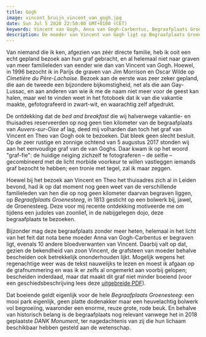 ```yaml
---
title: Gogh
image: vincent_bruijn_vincent_van_gogh.jpg
date: Sun Jul 5 2020 22:50:00 GMT+0100 (CET)
keywords: Vincent van Gogh, Anna van Gogh-Carbentus, Begraafplaats Groenesteeg Leiden
description: De moeder van Vincent van Gogh ligt op Begraafplaats Groenesteeg te Leiden begraven
---
```



Van niemand die ik ken, afgezien van zéér directe familie, heb ik ooit een echt gepland bezoek aan hun graf gebracht, en al helemaal niet naar graven van meer familieleden van eender wie dan van Vincent van Gogh. Hoewel, in 1996 bezocht ik in Parijs de graven van Jim Morrison en Oscar Wilde op _Cimetière du Père-Lachaise_. Bezoek aan de eerste was zeer zeker gepland, die aan de tweede een bijzondere bijkomstigheid, net als die aan Gay-Lussac, en aan anderen van wie ik me de naam niet meer voor de geest kan halen, maar wel te vinden weet in het fotoboek dat ik van die vakantie maakte, gefotografeerd in zwart-wit, en waarachtig zelf afgedrukt.

De ontdekking dat de _bed and breakfast_ die wij halverwege vakantie- en thuisadres reserveerden op nog geen tien kilometer van de begraafplaats van _Auvers-sur-Oise_ af lag, deed mij volharden dan toch het graf van Vincent en Theo van Gogh ook te bezoeken. Dat bleek geen slecht besluit. Op de zeer rustige en zonnige ochtend van 5 augustus 2017 stonden wij aan het eenvoudige graf van de van Goghs. Daar kwam ik op het woord "graf-fie": de huidige neiging zichzelf te fotograferen – de selfie – gecombineerd met de licht morbide voorkeur te willen vastleggen iemands graf bezocht te hebben; een tronie met tegel, zal ik maar zeggen.

Hoewel bij het bezoek aan Vincent en Theo het thuisadres zich al in Leiden bevond, had ik op dat moment nog geen weet van de verschillende familieleden van hen die op nog geen kilometer daarvan begraven liggen, op _Begraafplaats Groenesteeg_, in 1813 gesticht op een bolwerk bij, jawel, de Groenesteeg. Deze voor mij recente ontdekking motiveerde me om tijdens een judoles van zoonlief, in de nabijgelegen dojo, deze begraafplaats te bezoeken.

Bijzonder mag deze begraafplaats zonder meer heten, helemaal in het licht van het feit dat nota bene moeder Anna van Gogh-Carbentus er begraven ligt, evenals 10 andere bloedverwanten van Vincent. Daarbij valt op dat, gezien de bekendheid van zoon Vincent, de grafsteen van moeder behalve bescheiden ook betrekkelijk ononderhouden lijkt. Mogelijk wegens het regenachtige weer was de tekst nauwelijks te lezen en moest ik afgaan op de grafnummering en was ik er zelfs al ongemerkt aan voorbij gelopen; bescheiden inderdaad, maar dat maakt dit graf niet minder boeiend (voor een geschiedsbeschrijving lees deze [uitgebreide PDF](https://www.begraafplaatsgroenesteeg.nl/N_B_personen/Van%20Gogh%20-%20artikel.pdf)).

Dat boeiende geldt eigenlijk voor de hele _Begraafplaats Groenesteeg_: een mooi park eigenlijk, geen platte dodenakker maar een heuvelachtig bolwerk vol begroeiing, waaronder een enorme, reuze grote, rode beuk. En behalve van historisch belang is de begraafplaats nog relevant vanwege het in 2018 geplaatste _DANK Monument_, ter nagedachtenis van zij die hun lichaam beschikbaar hebben gesteld aan de wetenschap.
